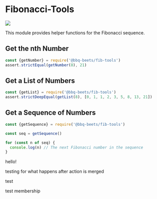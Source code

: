 # Fibonacci-Tools

![](https://github.com/corydobson/workflows/CI/badge.svg)

This module provides helper functions for the Fibonacci sequence.

## Get the nth Number

```javascript
const {getNumber} = require('@bbq-beets/fib-tools')
assert.strictEqual(getNumber(8), 21)
```

## Get a List of Numbers

```javascript
const {getList} = require('@bbq-beets/fib-tools')
assert.strictDeepEqual(getList(8), [0, 1, 1, 2, 3, 5, 8, 13, 21])
```

## Get a Sequence of Numbers

```javascript
const {getSequence} = require('@bbq-beets/fib-tools')

const seq = getSequence()

for (const n of seq) {
  console.log(n) // The next Fibonacci number in the sequence
}
```
hello!

testing for what happens after action is merged

test

test membership
